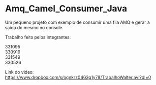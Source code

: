 # Amq_Camel_Consumer_Java
Um pequeno projeto com exemplo de consumir uma fila AMQ e gerar a saida do mesmo no console.

Trabalho feito pelos integrantes:

331095<br />
330919<br />
331549<br />
330526<br />
 
 
 Link do video: https://www.dropbox.com/s/ognkrz0463g1y78/TrabalhoWalter.avi?dl=0 
 
